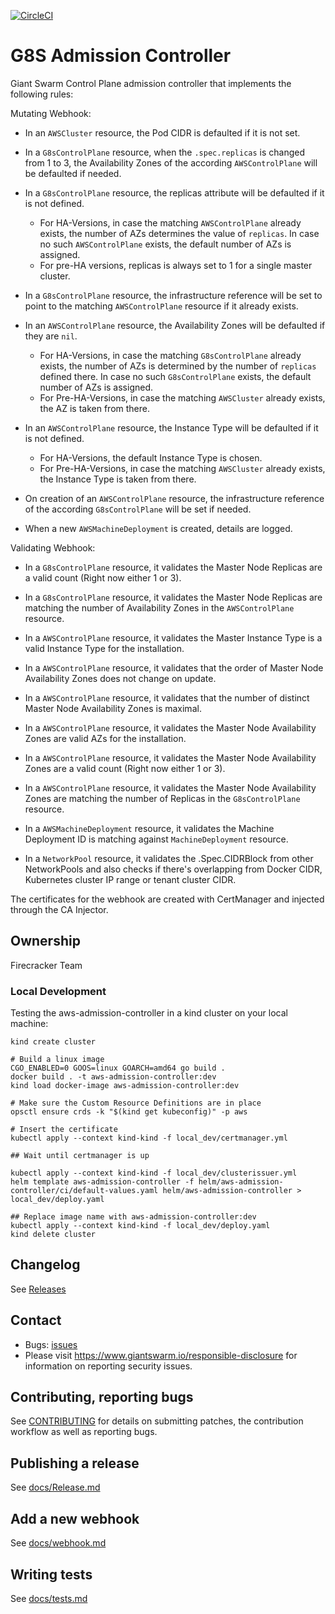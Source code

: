 [![CircleCI](https://circleci.com/gh/giantswarm/aws-admission-controller.svg?style=shield)](https://circleci.com/gh/giantswarm/aws-admission-controller)

# G8S Admission Controller

Giant Swarm Control Plane admission controller that implements the following rules:

Mutating Webhook:

- In an `AWSCluster` resource, the Pod CIDR is defaulted if it is not set. 

- In a `G8sControlPlane` resource, when the `.spec.replicas` is changed from 1 to 3, the Availability Zones of the according `AWSControlPlane` will be defaulted if needed.
- In a `G8sControlPlane` resource, the replicas attribute will be defaulted if it is not defined.
  - For HA-Versions, in case the matching `AWSControlPlane` already exists, the number of AZs determines the value of `replicas`.
    In case no such `AWSControlPlane` exists, the default number of AZs is assigned. 
  - For pre-HA versions, replicas is always set to 1 for a single master cluster.
- In a `G8sControlPlane` resource, the infrastructure reference will be set to point to the matching `AWSControlPlane` resource if it already exists.

- In an `AWSControlPlane` resource, the Availability Zones will be defaulted if they are `nil`. 
  - For HA-Versions, in case the matching `G8sControlPlane` already exists, the number of AZs is determined by the number of `replicas` defined there. 
    In case no such `G8sControlPlane` exists, the default number of AZs is assigned. 
  - For Pre-HA-Versions, in case the matching `AWSCluster` already exists, the AZ is taken from there. 
- In an `AWSControlPlane` resource, the Instance Type will be defaulted if it is not defined. 
  - For HA-Versions, the default Instance Type is chosen. 
  - For Pre-HA-Versions, in case the matching `AWSCluster` already exists, the Instance Type is taken from there. 
- On creation of an `AWSControlPlane` resource, the infrastructure reference of the according `G8sControlPlane` will be set if needed.

- When a new `AWSMachineDeployment` is created, details are logged.

Validating Webhook:

- In a `G8sControlPlane` resource, it validates the Master Node Replicas are a valid count (Right now either 1 or 3).
- In a `G8sControlPlane` resource, it validates the Master Node Replicas are matching the number of Availability Zones in the `AWSControlPlane` resource.

- In a `AWSControlPlane` resource, it validates the Master Instance Type is a valid Instance Type for the installation.
- In a `AWSControlPlane` resource, it validates that the order of Master Node Availability Zones does not change on update.
- In a `AWSControlPlane` resource, it validates that the number of distinct Master Node Availability Zones is maximal.
- In a `AWSControlPlane` resource, it validates the Master Node Availability Zones are valid AZs for the installation.
- In a `AWSControlPlane` resource, it validates the Master Node Availability Zones are a valid count (Right now either 1 or 3).
- In a `AWSControlPlane` resource, it validates the Master Node Availability Zones are matching the number of Replicas in the `G8sControlPlane` resource.

- In a `AWSMachineDeployment` resource, it validates the Machine Deployment ID is matching against `MachineDeployment` resource.

- In a `NetworkPool` resource, it validates the .Spec.CIDRBlock from other NetworkPools and also checks if there's overlapping from Docker CIDR, Kubernetes cluster IP range or tenant cluster CIDR.

The certificates for the webhook are created with CertManager and injected through the CA Injector.

## Ownership

Firecracker Team

### Local Development

Testing the aws-admission-controller in a kind cluster on your local machine:

```nohighlight
kind create cluster

# Build a linux image
CGO_ENABLED=0 GOOS=linux GOARCH=amd64 go build .
docker build . -t aws-admission-controller:dev
kind load docker-image aws-admission-controller:dev

# Make sure the Custom Resource Definitions are in place
opsctl ensure crds -k "$(kind get kubeconfig)" -p aws

# Insert the certificate
kubectl apply --context kind-kind -f local_dev/certmanager.yml

## Wait until certmanager is up

kubectl apply --context kind-kind -f local_dev/clusterissuer.yml
helm template aws-admission-controller -f helm/aws-admission-controller/ci/default-values.yaml helm/aws-admission-controller > local_dev/deploy.yaml

## Replace image name with aws-admission-controller:dev
kubectl apply --context kind-kind -f local_dev/deploy.yaml
kind delete cluster
```

## Changelog

See [Releases](https://github.com/giantswarm/aws-admission-controller/releases)

## Contact

- Bugs: [issues](https://github.com/giantswarm/aws-admission-controller/issues)
- Please visit https://www.giantswarm.io/responsible-disclosure for information on reporting security issues.

## Contributing, reporting bugs

See [CONTRIBUTING](CONTRIBUTING.md) for details on submitting patches, the
contribution workflow as well as reporting bugs.

## Publishing a release

See [docs/Release.md](https://github.com/giantswarm/aws-admission-controller/blob/master/docs/release.md)

## Add a new webhook

See [docs/webhook.md](https://github.com/giantswarm/aws-admission-controller/blob/master/docs/webhook.md)

## Writing tests

See [docs/tests.md](https://github.com/giantswarm/aws-admission-controller/blob/master/docs/tests.md)

